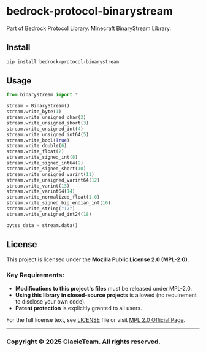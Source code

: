 # bedrock-protocol-binarystream
Part of Bedrock Protocol Library. Minecraft BinaryStream Library.

## Install
```bash
pip install bedrock-protocol-binarystream
```

## Usage
```Python
from binarystream import *

stream = BinaryStream()
stream.write_byte(1)
stream.write_unsigned_char(2)
stream.write_unsigned_short(3)
stream.write_unsigned_int(4)
stream.write_unsigned_int64(5)
stream.write_bool(True)
stream.write_double(6)
stream.write_float(7)
stream.write_signed_int(8)
stream.write_signed_int64(9)
stream.write_signed_short(10)
stream.write_unsigned_varint(11)
stream.write_unsigned_varint64(12)
stream.write_varint(13)
stream.write_varint64(14)
stream.write_normalized_float(1.0)
stream.write_signed_big_endian_int(16)
stream.write_string("17")
stream.write_unsigned_int24(18)

bytes_data = stream.data()
```

## License
This project is licensed under the **Mozilla Public License 2.0 (MPL-2.0)**.  

### Key Requirements:
- **Modifications to this project's files** must be released under MPL-2.0.  
- **Using this library in closed-source projects** is allowed (no requirement to disclose your own code).  
- **Patent protection** is explicitly granted to all users.  

For the full license text, see [LICENSE](LICENSE) file or visit [MPL 2.0 Official Page](https://www.mozilla.org/en-US/MPL/2.0/).  

---


### Copyright © 2025 GlacieTeam. All rights reserved.